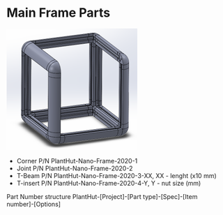 # Main Frame Parts

![alt text](https://github.com/PlantHut/Hardware/blob/main/Frame/Nano/main-frame-assy-sample.png)

- Corner	P/N PlantHut-Nano-Frame-2020-1
- Joint		P/N PlantHut-Nano-Frame-2020-2
- T-Beam	P/N PlantHut-Nano-Frame-2020-3-XX, XX - lenght (x10 mm)
- T-insert	P/N PlantHut-Nano-Frame-2020-4-Y, Y - nut size (mm)

Part Number structure PlantHut-[Project]-[Part type]-[Spec]-[Item number]-[Options]
